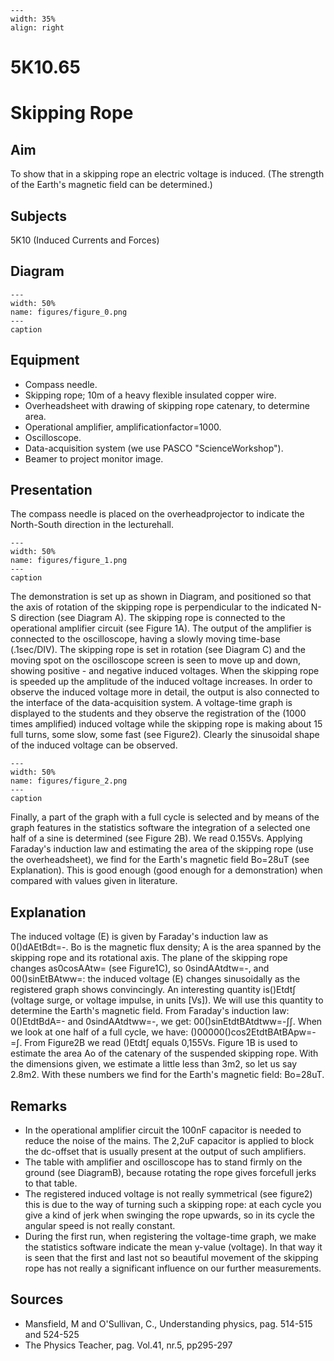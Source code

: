 
```{figure} /figures/busy.png
---
width: 35%
align: right
```
# 5K10.65 
  # Skipping Rope 
    
  
## Aim   
 To show that in a skipping rope an electric voltage is induced. (The strength of the Earth's magnetic field can be determined.)    
  
## Subjects   
 5K10 (Induced Currents and Forces)   
  
## Diagram   
   
```{figure} figures/figure_0.png  
---  
width: 50%  
name: figures/figure_0.png  
---  
caption  
``` 
      
  
## Equipment   
 
 *  Compass needle. 
 *  Skipping rope; 10m of a heavy flexible insulated copper wire. 
 *  Overheadsheet with drawing of skipping rope catenary, to determine area. 
 *  Operational amplifier, amplificationfactor=1000. 
 *  Oscilloscope. 
 *  Data-acquisition system (we use PASCO "ScienceWorkshop"). 
 *  Beamer to project monitor image.
     
  
## Presentation   
 The compass needle is placed on the overheadprojector to indicate the North-South direction in the lecturehall.   
```{figure} figures/figure_1.png  
---  
width: 50%  
name: figures/figure_1.png  
---  
caption  
``` 
 The demonstration is set up as shown in Diagram, and positioned so that the axis of rotation of the skipping rope is perpendicular to the indicated N-S direction (see Diagram A). The skipping rope is connected to the operational amplifier circuit (see Figure 1A). The output of the amplifier is connected to the oscilloscope, having a slowly moving time-base (.1sec/DIV). The skipping rope is set in rotation (see Diagram C) and the moving spot on the oscilloscope screen is seen to move up and down, showing positive - and negative induced voltages. When the skipping rope is speeded up the amplitude of the induced voltage increases. In order to observe the induced voltage more in detail, the output is also connected to the interface of the data-acquisition system. A voltage-time graph is displayed to the students and they observe the registration of the (1000 times amplified) induced voltage while the skipping rope is making about 15 full turns, some slow, some fast (see Figure2). Clearly the sinusoidal shape of the induced voltage can be observed.      
```{figure} figures/figure_2.png  
---  
width: 50%  
name: figures/figure_2.png  
---  
caption  
``` 
 Finally, a part of the graph with a full cycle is selected and by means of the graph features in the statistics software the integration of a selected one half of a sine is determined (see Figure 2B). We read 0.155Vs. Applying Faraday's induction law and estimating the area of the skipping rope (use the overheadsheet), we find for the Earth's magnetic field Bo=28uT (see Explanation). This is good enough (good enough for a demonstration) when compared with values given in literature.   
  
## Explanation   
 The induced voltage (E) is given by Faraday's induction law as 0()dAEtBdt=-. Bo is the magnetic flux density; A is the area spanned by the skipping rope and its rotational axis. The plane of the skipping rope changes as0cosAAtw= (see Figure1C), so 0sindAAtdtw=-, and 00()sinEtBAtww=: the induced voltage (E) changes sinusoidally as the registered graph shows convincingly. An interesting quantity is()Etdt∫ (voltage surge, or voltage impulse, in units [Vs]). We will use this quantity to determine the Earth's magnetic field. From Faraday's induction law: 0()EtdtBdA=- and 0sindAAtdtww=-, we get: 00()sinEtdtBAtdtww=-∫∫. When we look at one half of a full cycle, we have: ()00000()cos2EtdtBAtBApw=-=∫. From Figure2B we read ()Etdt∫ equals 0,155Vs. Figure 1B is used to estimate the area Ao of the catenary of the suspended    skipping rope. With the dimensions given, we estimate a little less than 3m2, so let us say 2.8m2. With these numbers we find for the Earth's magnetic field: Bo=28uT.    
  
## Remarks   
 
 *  In the operational amplifier circuit the 100nF capacitor is needed to reduce the noise of the mains. The 2,2uF capacitor is applied to block the dc-offset that is usually present at the output of such amplifiers. 
 *  The table with amplifier and oscilloscope has to stand firmly on the ground (see DiagramB), because rotating the rope gives forcefull jerks to that table. 
 *  The registered induced voltage is not really symmetrical (see figure2) this is due to the way of turning such a skipping rope: at each cycle you give a kind of jerk when swinging the rope upwards, so in its cycle the angular speed is not really constant. 
 *  During the first run, when registering the voltage-time graph, we make the statistics software indicate the mean y-value (voltage). In that way it is seen that the first and last not so beautiful movement of the skipping rope has not really a significant influence on our further measurements.
   
  
## Sources   
 
 *  Mansfield, M and O'Sullivan, C., Understanding physics, pag. 514-515 and 524-525 
 *  The Physics Teacher, pag. Vol.41, nr.5, pp295-297
  